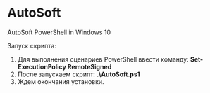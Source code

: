 # AutoSoft
AutoSoft PowerShell in Windows 10

Запуск скрипта:
1. Для выполнения сценариев PowerShell ввести команду: **Set-ExecutionPolicy RemoteSigned**
2. После запускаем скрипт: **.\AutoSoft.ps1**
3. Ждем окончания установки.
